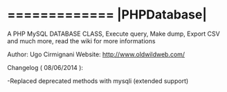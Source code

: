 =============
|PHPDatabase|
=============

A PHP MySQL DATABASE CLASS, Execute query, Make dump, Export CSV and much more, read the wiki for more informations

Author: Ugo Cirmignani Website: http://www.oldwildweb.com/

Changelog ( 08/06/2014 ):

-Replaced deprecated methods with mysqli (extended support)
